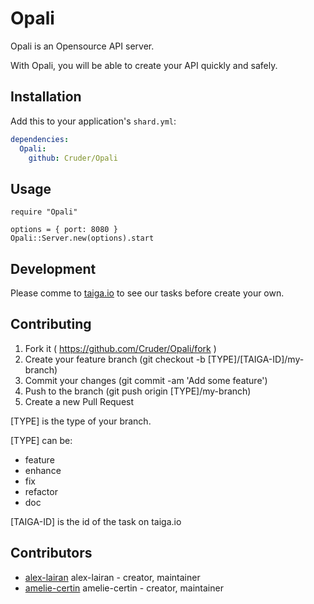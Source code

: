# Opali

Opali is an Opensource API server.

With Opali, you will be able to create your API quickly and safely.


## Installation


Add this to your application's `shard.yml`:

```yaml
dependencies:
  Opali:
    github: Cruder/Opali
```


## Usage


```crystal
require "Opali"
```

```crystal
options = { port: 8080 }
Opali::Server.new(options).start
```

## Development

Please comme to [taiga.io](https://tree.taiga.io/project/alex-lairan-opali/)
to see our tasks before create your own.

## Contributing

1. Fork it ( https://github.com/Cruder/Opali/fork )
2. Create your feature branch (git checkout -b [TYPE]/[TAIGA-ID]/my-branch)
3. Commit your changes (git commit -am 'Add some feature')
4. Push to the branch (git push origin [TYPE]/my-branch)
5. Create a new Pull Request

[TYPE] is the type of your branch.

[TYPE] can be:
- feature
- enhance
- fix
- refactor
- doc

[TAIGA-ID] is the id of the task on taiga.io

## Contributors

- [alex-lairan](https://github.com/alex-lairan) alex-lairan - creator, maintainer
- [amelie-certin](https://github.com/amelie-certin) amelie-certin - creator, maintainer
